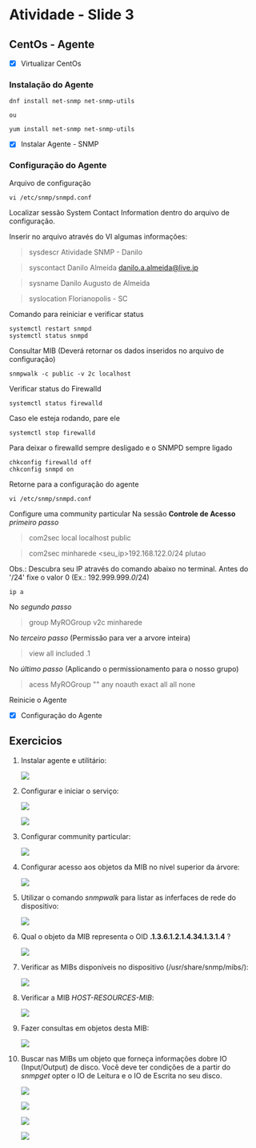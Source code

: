# **Atividade - Slide 3**

## CentOs - Agente
- [x] Virtualizar CentOs

### Instalação do Agente 

    dnf install net-snmp net-snmp-utils 
    
    ou 
    
    yum install net-snmp net-snmp-utils
    
- [x] Instalar Agente - SNMP

### Configuração do Agente

Arquivo de configuração

    vi /etc/snmp/snmpd.conf

Localizar sessão System Contact Information dentro do arquivo de configuração.

Inserir no arquivo através do VI algumas informações:

> sysdescr Atividade SNMP - Danilo

> syscontact Danilo Almeida <danilo.a.almeida@live.jp>

> sysname Danilo Augusto de Almeida

> syslocation Florianopolis - SC

Comando para reiniciar e verificar status

    systemctl restart snmpd
    systemctl status snmpd

Consultar MIB (Deverá retornar os dados inseridos no arquivo de configuração)
    
    snmpwalk -c public -v 2c localhost
    
Verificar status do Firewalld

    systemctl status firewalld
  
Caso ele esteja rodando, pare ele

    systemctl stop firewalld
    
Para deixar o firewalld sempre desligado e o SNMPD sempre ligado
    
    chkconfig firewalld off
    chkconfig snmpd on
    
Retorne para a configuração do agente

    vi /etc/snmp/snmpd.conf
    
Configure uma community particular
Na sessão **Controle de Acesso** *primeiro passo*

> com2sec   local   localhost   public

> com2sec   minharede   <seu_ip>192.168.122.0/24    plutao

Obs.: Descubra seu IP através do comando abaixo no terminal. Antes do '/24' fixe o valor 0 (Ex.: 192.999.999.*0*/24)
    
    ip a

No *segundo passo*

> group MyROGroup   v2c minharede

No *terceiro passo* (Permissão para ver a arvore inteira)

> view  all included    .1

No *último passo* (Aplicando o permissionamento para o nosso grupo)

> acess MyROGroup   ""  any noauth  exact   all all none

Reinicie o Agente

- [x] Configuração do Agente

## Exercicios

1. Instalar agente e utilitário:
    
    ![](../atividade-1/img/001.1.png)

2. Configurar e iniciar o serviço:

    ![](../atividade-1/img/002.1.png)
    
    ![](../atividade-1/img/002.2.png)
    
3. Configurar community particular:

    ![](../atividade-1/img/003.1.png)

4. Configurar acesso aos objetos da MIB no nível superior da árvore:

    ![](../atividade-1/img/004.1.png)

5. Utilizar o comando *snmpwalk* para listar as inferfaces de rede do dispositivo:

    ![](../atividade-1/img/005.1.png)
    
6. Qual o objeto da MIB representa o OID **.1.3.6.1.2.1.4.34.1.3.1.4** ?

    ![](../atividade-1/img/006.1.png)

7. Verificar as MIBs disponíveis no dispositivo (/usr/share/snmp/mibs/):

    ![](../atividade-1/img/007.1.png)

8. Verificar a MIB *HOST-RESOURCES-MIB*:

    ![](../atividade-1/img/008.1.png)

9. Fazer consultas em objetos desta MIB:

    ![](../atividade-1/img/009.1.png)

10. Buscar nas MIBs um objeto que forneça informações dobre IO (Input/Output) de disco. Você deve ter condições de a partir do *snmpget* opter o IO de Leitura e o IO de Escrita no seu disco.

    ![](../atividade-1/img/010.1.png)
    
    ![](../atividade-1/img/010.2.png)
    
    ![](../atividade-1/img/010.3.png)
    
    ![](../atividade-1/img/010.4.png)
    
